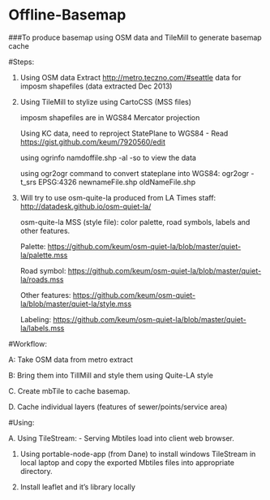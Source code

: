 Offline-Basemap 
============
###To produce basemap using OSM data and TileMill to generate basemap cache

#Steps:

1. Using OSM data Extract http://metro.teczno.com/#seattle data for imposm shapefiles (data extracted Dec 2013)

2. Using TileMill to stylize using CartoCSS (MSS files)

     imposm shapefiles are in WGS84 Mercator projection

     Using KC data, need to reproject StatePlane to WGS84 - Read https://gist.github.com/keum/7920560/edit

     using ogrinfo namdoffile.shp -al -so to view the data

     using ogr2ogr command to convert stateplane into WGS84:  ogr2ogr -t_srs EPSG:4326 newnameFile.shp oldNameFile.shp




3. Will try to use osm-quite-la produced from LA Times staff: http://datadesk.github.io/osm-quiet-la/

     osm-quite-la MSS (style file):  color palette, road symbols, labels and other features.

     Palette:  https://github.com/keum/osm-quiet-la/blob/master/quiet-la/palette.mss

     Road symbol:  https://github.com/keum/osm-quiet-la/blob/master/quiet-la/roads.mss

     Other features:   https://github.com/keum/osm-quiet-la/blob/master/quiet-la/style.mss

     Labeling:    https://github.com/keum/osm-quiet-la/blob/master/quiet-la/labels.mss


#Workflow:

A: Take OSM data from metro extract

B: Bring them into TillMill and style them using Quite-LA style

C. Create mbTile to cache basemap. 

D. Cache individual layers  (features of sewer/points/service area)



#Using:

A. Using TileStream: - Serving Mbtiles load into client web browser. 

1. Using portable-node-app (from Dane) to install windows TileStream in local laptop and copy the exported Mbtiles files into appropriate directory. 

2. Install leaflet and it’s library locally 
